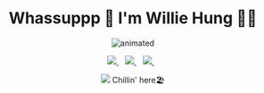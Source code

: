 <h1 align='center'>
  Whassuppp 👋 I'm Willie Hung 👩‍💻
</h1>

<p align="center">
  <img src="https://github.com/Willie-The-Lord/Willie-The-Lord/blob/main/intro.gif?raw=true" alt="animated" />
</p>

<p align='center'>
  <a href="https://www.linkedin.com/in/willie-hung/">
    <img src="https://img.shields.io/badge/linkedin-%230077B5.svg?&style=for-the-badge&logo=linkedin&logoColor=white" />
  </a>&nbsp;&nbsp;
  <a href="https://www.facebook.com/willie880201/">
    <img src="https://img.shields.io/badge/Facebook-1877F2?style=for-the-badge&logo=facebook&logoColor=white" />        
  </a>&nbsp;&nbsp;
  <a href="https://www.kaggle.com/sungjiehung">
    <img src="https://img.shields.io/badge/Kaggle-20BEFF?style=for-the-badge&logo=Kaggle&logoColor=white" />        
  </a>&nbsp;&nbsp; 
</p>


<!-- <p align='center'>
  📫 How to reach me: <a href='mailto:willie880201044@gmail.com'>willie880201044@gmail.com</a>
</p> -->

<p align='center'>
  <a href="#"><img src="https://hits.seeyoufarm.com/api/count/incr/badge.svg?url=https%3A%2F%2Fgithub.com%2FWillie-The-Lord&count_bg=%23000000&title_bg=%23000000&icon=mediafire.svg&icon_color=%23FF0000&title=Visitors&edge_flat=false"></a> Chillin' here🏖
</p>
